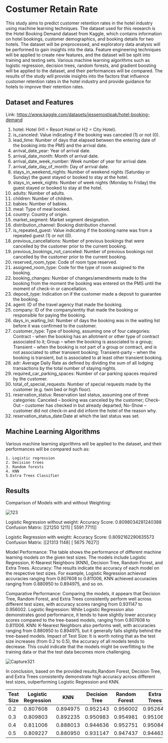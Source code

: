 # Costumer Retain Rate
This study aims to predict customer retention rates in the hotel industry using machine learning techniques. The dataset used for this research is the Hotel Booking Demand dataset from Kaggle, which contains information on hotel bookings, customer demographics, and booking details for two hotels. The dataset will be preprocessed, and exploratory data analysis will be performed to gain insights into the data. Feature engineering techniques will be applied to create new features, and the dataset will be split into training and testing sets. Various machine learning algorithms such as logistic regression, decision trees, random forests, and gradient boosting will be applied to the dataset, and their performances will be compared. The results of the study will provide insights into the factors that influence customer retention rates in the hotel industry and provide guidance for hotels to improve their retention rates.
 
## Dataset and Features

Link: https://www.kaggle.com/datasets/jessemostipak/hotel-booking-demand

1. hotel: Hotel (H1 = Resort Hotel or H2 = City Hotel).  
2. is_canceled: Value indicating if the booking was canceled (1) or not (0).  
3. lead_time: Number of days that elapsed between the entering date of the booking into the PMS and the arrival date.  
4. arrival_date_year: Year of arrival date.      
5. arrival_date_month: Month of arrival date.  
6. arrival_date_week_number: Week number of year for arrival date.  
7. arrival_date_day_of_month: Day of arrival date.  
8. stays_in_weekend_nights: Number of weekend nights (Saturday or Sunday) the guest stayed or booked to stay at the hotel.  
9. stays_in_week_nights: Number of week nights (Monday to Friday) the guest stayed or booked to stay at the hotel.  
10. adults: Number of adults.  
11. children: Number of children.  
12. babies: Number of babies.  
13. meal: Type of meal booked.   
14. country: Country of origin.  
15. market_segment: Market segment designation.  
16. distribution_channel: Booking distribution channel.  
17. is_repeated_guest: Value indicating if the booking name was from a repeated guest (1) or not (0).  
18. previous_cancellations: Number of previous bookings that were cancelled by the customer prior to the current booking.  
19. previous_bookings_not_canceled: Number of previous bookings not cancelled by the customer prior to the current booking.  
20. reserved_room_type: Code of room type reserved.  
21. assigned_room_type: Code for the type of room assigned to the booking.  
22. booking_changes: Number of changes/amendments made to the booking from the moment the booking was entered on the PMS until the moment of check-in or cancellation.  
23. deposit_type: Indication on if the customer made a deposit to guarantee the booking.   
24. agent: ID of the travel agency that made the booking.  
25. company: ID of the company/entity that made the booking or responsible for paying the booking.  
26. days_in_waiting_list: Number of days the booking was in the waiting list before it was confirmed to the customer.  
27. customer_type: Type of booking, assuming one of four categories: Contract - when the booking has an allotment or other type of contract associated to it; Group – when the booking is associated to a group; Transient – when the booking is not part of a group or contract, and is not associated to other transient booking; Transient-party – when the booking is transient, but is associated to at least other transient booking.  
28. adr: Average Daily Rate as defined by dividing the sum of all lodging transactions by the total number of staying nights.  
29. required_car_parking_spaces: Number of car parking spaces required by the customer.  
30. total_of_special_requests: Number of special requests made by the customer (e.g. twin bed or high floor).  
31. reservation_status: Reservation last status, assuming one of three categories: Canceled – booking was canceled by the customer; Check-Out – customer has checked in but already departed; No-Show – customer did not check-in and did inform the hotel of the reason why.  
32. reservation_status_date:Date at which the last status was set.   

## Machine Learning Algorithms

 Various machine learning algorithms  will be applied to the dataset, and their performances will be compared such as:    
 
    1. Logistic regression  
    2. Decision trees  
    3. Random forests  
    4. KNN
    5.Extra Trees Classifier
    
## 

## Results

Comparison of Models with and without Weighting:

![123](https://github.com/erblinaqeli/MachineLearningProject/assets/106601487/598d07b6-a74d-44c1-a592-f420f037fce8)

Logistic Regression without weight:
Accuracy Score: 0.8098034281240388
Confusion Matrix:
[[21250  1211]
 [ 5591  7711]]
 
 Logistic Regression with weight:
Accuracy Score: 0.8092162290635573
Confusion Matrix:
[[21313  1148]
 [ 5675  7627]]

Model Performance: The table shows the performance of different machine learning models on the given test sizes. The models include Logistic Regression, K-Nearest Neighbors (KNN), Decision Tree, Random Forest, and Extra Trees.
Accuracy: The results indicate the accuracy of each model on the respective test sizes. For example, Logistic Regression achieved accuracies ranging from 0.807608 to 0.811006, KNN achieved accuracies ranging from 0.880950 to 0.894975, and so on.

Comparative Performance: Comparing the models, it appears that Decision Tree, Random Forest, and Extra Trees consistently perform well across different test sizes, with accuracy scores ranging from 0.931147 to 0.956002.
Logistic Regression: While Logistic Regression also demonstrates good performance, it tends to have slightly lower accuracy scores compared to the tree-based models, ranging from 0.807608 to 0.811006.
KNN: K-Nearest Neighbors also performs well, with accuracies ranging from 0.880950 to 0.894975, but it generally falls slightly behind the tree-based models.
Impact of Test Size: It is worth noting that as the test size increases (from 0.2 to 0.5), the accuracy of all models tends to decrease. This could indicate that the models might be overfitting to the training data or that the test data becomes more challenging.


![Capture321](https://github.com/erblinaqeli/MachineLearningProject/assets/106601487/9cdb9fd0-1af8-4b4a-82ed-700042c00504)

In conclusion, based on the provided results,Random Forest, Decision Tree, and Extra Trees consistently demonstrate high accuracy across different test sizes, outperforming Logistic Regression and KNN.


  | Test Size | Logistic Regression | KNN      | Decision Tree | Random Forest | Extra Trees |
|-----------|---------------------|----------|---------------|---------------|-------------|
| 0.2       | 0.807608            | 0.894975 | 0.952143      | 0.956002      | 0.952647    |
| 0.3       | 0.809803            | 0.892235 | 0.950983      | 0.954981      | 0.951067    |
| 0.4       | 0.811006            | 0.888013 | 0.944636      | 0.952751      | 0.950843    |
| 0.5       | 0.809227            | 0.880950 | 0.931147      | 0.947437      | 0.944636    |

















